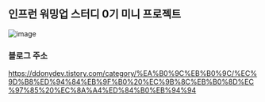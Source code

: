## 인프런 워밍업 스터디 0기 미니 프로젝트
![image](https://github.com/ddonydev/inflearn_study/assets/109201128/0c4da688-33a0-4354-afe0-821f54240f6e)

### 블로그 주소
https://ddonydev.tistory.com/category/%EA%B0%9C%EB%B0%9C/%EC%9D%B8%ED%94%84%EB%9F%B0%20%EC%9B%8C%EB%B0%8D%EC%97%85%20%EC%8A%A4%ED%84%B0%EB%94%94
